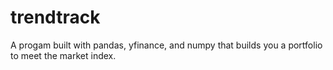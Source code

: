 # trendtrack
A progam built with pandas, yfinance, and numpy that builds you a portfolio to meet the market index.
